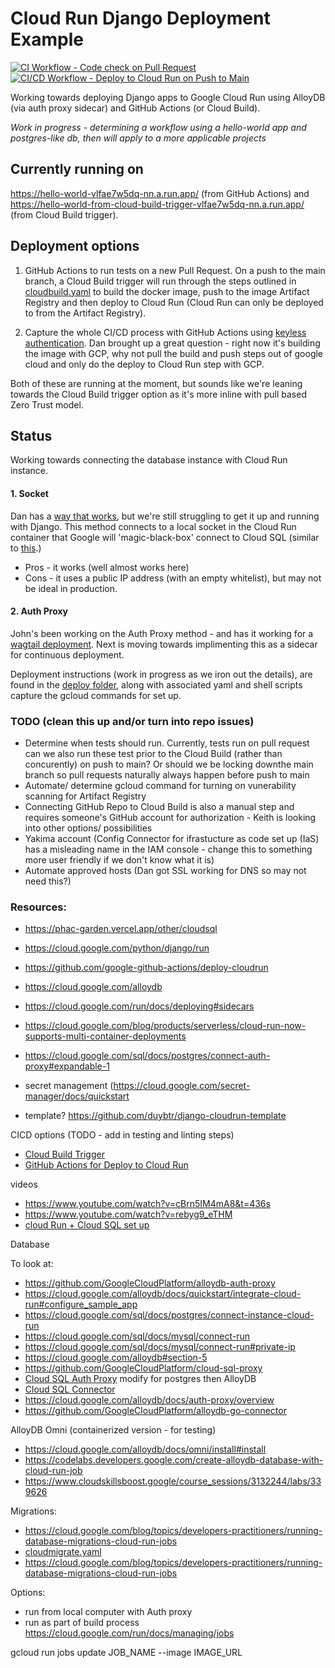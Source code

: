 # Cloud Run Django Deployment Example
[![CI Workflow - Code check on Pull Request](https://github.com/PHACDataHub/cloudrun-deployment-example/actions/workflows/ci.yaml/badge.svg)](https://github.com/PHACDataHub/cloudrun-deployment-example/actions/workflows/ci.yaml&cachebust=2)
[![CI/CD Workflow - Deploy to Cloud Run on Push to Main](https://github.com/PHACDataHub/cloudrun-deployment-example/actions/workflows/build_deploy_cloudrun.yaml/badge.svg)](https://github.com/PHACDataHub/cloudrun-deployment-example/actions/workflows/build_deploy_cloudrun.yaml.yaml&cachebust=2)

Working towards deploying Django apps to Google Cloud Run using AlloyDB (via auth proxy sidecar) and GitHub Actions (or Cloud Build).

*Work in progress - determining a workflow using a hello-world app and postgres-like db, then will apply to a more applicable projects*

## Currently running on
https://hello-world-vlfae7w5dq-nn.a.run.app/ (from GitHub Actions)
and https://hello-world-from-cloud-build-trigger-vlfae7w5dq-nn.a.run.app/ (from Cloud Build trigger).

## Deployment options
1. GitHub Actions to run tests on a new Pull Request.  On a push to the main branch, a Cloud Build trigger will run through the steps outlined in [cloudbuild.yaml](./cloudbuild.yaml) to build the docker image, push to the image Artifact Registry and then deploy to Cloud Run (Cloud Run can only be deployed to from the Artifact Registry).

2. Capture the whole CI/CD process with GitHub Actions using [keyless authentication](https://cloud.google.com/blog/products/identity-security/enabling-keyless-authentication-from-github-actions). Dan brought up a great question - right now it's building the image with GCP, why not pull the build and push steps out of google cloud and only do the deploy to Cloud Run step with GCP.

Both of these are running at the moment, but sounds like we're leaning towards the Cloud Build trigger option as it's more inline with pull based Zero Trust model.

## Status 
Working towards connecting the database instance with Cloud Run instance.  
#### 1. Socket
Dan has a [way that works](https://github.com/daneroo/phac-epi-garden/tree/main), but we're still struggling to get it up and running with Django.  This method connects to a local socket in the Cloud Run container that Google will 'magic-black-box' connect to  Cloud SQL (similar to [this](https://youtu.be/cBrn5IM4mA8?t=430).)
* Pros - it works (well almost works here)
* Cons - it uses a public IP address (with an empty whitelist), but may not be ideal in production. 

#### 2. Auth Proxy 
John's been working on the Auth Proxy method - and has it working for a [wagtail deployment](https://wagtail-cloudrun-vlfae7w5dq-uc.a.run.app/). Next is moving towards implimenting this as a sidecar for continuous deployment. 



Deployment instructions (work in progress as we iron out the details), are found in the [deploy folder](./deploy/), along with associated yaml and shell scripts capture the gcloud commands for set up.  


### TODO (clean this up and/or turn into repo issues)

* Determine when tests should run.  Currently, tests run on pull request can we also run these test prior to the Cloud Build (rather than concurently) on push to main? Or should we be locking downthe main branch so pull requests naturally always happen before push to main 
* Automate/ determine gcloud command for turning on vunerability scanning for Artifact Registry
* Connecting GitHub Repo to Cloud Build is also a manual step and requires someone's GitHub account for authorization - Keith is looking into other options/ possibilities
* Yakima account (Config Connector for ifrastucture as code set up (IaS) has a misleading name in the IAM console - change this to something more user friendly if we don't know what it is)
* Automate approved hosts (Dan got SSL working for DNS so may not need this?)


<!-- 
#### Run tests (locally)
(in django project directory)

``` python manage.py test hello_world ``` -->

### Resources:
* https://phac-garden.vercel.app/other/cloudsql
* https://cloud.google.com/python/django/run
* https://github.com/google-github-actions/deploy-cloudrun
* https://cloud.google.com/alloydb
* https://cloud.google.com/run/docs/deploying#sidecars
* https://cloud.google.com/blog/products/serverless/cloud-run-now-supports-multi-container-deployments
* https://cloud.google.com/sql/docs/postgres/connect-auth-proxy#expandable-1 
* secret management (https://cloud.google.com/secret-manager/docs/quickstart

* template? https://github.com/duybtr/django-cloudrun-template

CICD options (TODO - add in testing and linting steps)
* [Cloud Build Trigger](https://cloud.google.com/run/docs/quickstarts/deploy-continuously)
* [GitHub Actions for Deploy to Cloud Run](https://github.com/google-github-actions/deploy-cloudrun)

videos 
* https://www.youtube.com/watch?v=cBrn5IM4mA8&t=436s
* https://www.youtube.com/watch?v=rebyg9_eTHM
* [cloud Run + Cloud SQL set up](https://www.youtube.com/watch?v=cBrn5IM4mA8[])

Database 

To look at:
* https://github.com/GoogleCloudPlatform/alloydb-auth-proxy
* https://cloud.google.com/alloydb/docs/quickstart/integrate-cloud-run#configure_sample_app
* https://cloud.google.com/sql/docs/postgres/connect-instance-cloud-run
* https://cloud.google.com/sql/docs/mysql/connect-run
* https://cloud.google.com/sql/docs/mysql/connect-run#private-ip
* https://cloud.google.com/alloydb#section-5
* https://github.com/GoogleCloudPlatform/cloud-sql-proxy
* [Cloud SQL Auth Proxy](https://cloud.google.com/python/django/run) modify for postgres then AlloyDB
* [Cloud SQL Connector](https://cloud.google.com/sql/docs/mysql/connect-connectors)
* https://cloud.google.com/alloydb/docs/auth-proxy/overview
* https://github.com/GoogleCloudPlatform/alloydb-go-connector


AlloyDB Omni (containerized version - for testing)
* https://cloud.google.com/alloydb/docs/omni/install#install
* https://codelabs.developers.google.com/create-alloydb-database-with-cloud-run-job
* https://www.cloudskillsboost.google/course_sessions/3132244/labs/339626


Migrations:
* https://cloud.google.com/blog/topics/developers-practitioners/running-database-migrations-cloud-run-jobs
* [cloudmigrate.yaml](https://cloud.google.com/python/django/run#:~:text=The%20cloudmigrate.yaml%20file%20performs)
* https://cloud.google.com/blog/topics/developers-practitioners/running-database-migrations-cloud-run-jobs

Options: 
* run from local computer with Auth proxy
* run as part of build process 
https://cloud.google.com/run/docs/managing/jobs

gcloud run jobs update JOB_NAME --image IMAGE_URL
